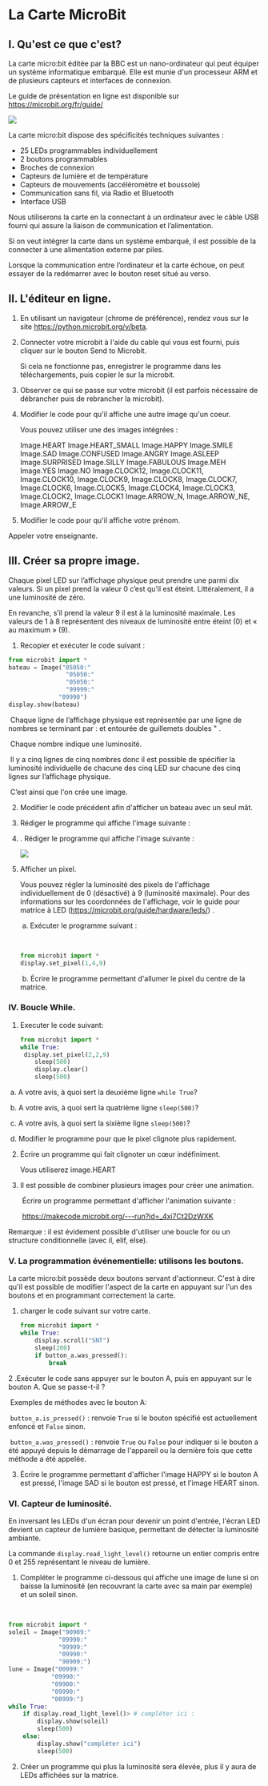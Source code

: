 # La Carte MicroBit

## I. Qu'est ce que c'est? 

La carte micro:bit éditée par la BBC est un nano-ordinateur qui peut équiper un systéme informatique embarqué. Elle est munie d'un processeur ARM et de plusieurs capteurs et interfaces de connexion. 

Le guide de présentation en ligne est disponible sur https://microbit.org/fr/guide/

![](/ObjetsConnectés/IMG/image_carte_micro_bit.jpg)

La carte micro:bit dispose des spécificités techniques suivantes :

- 25 LEDs programmables individuellement
-  2 boutons programmables
-  Broches de connexion
-  Capteurs de lumière et de température  
- Capteurs de mouvements (accéléromètre et boussole)
-  Communication sans fil, via Radio et Bluetooth  
- Interface USB  

Nous utiliserons la carte en la connectant à un ordinateur avec le câble USB fourni qui assure la liaison de communication et l’alimentation. 

Si on veut intégrer la carte dans un système embarqué, il est possible de la connecter à une alimentation externe par piles. 

Lorsque la communication entre l’ordinateur et la carte échoue, on peut essayer de la redémarrer avec le bouton reset situé au verso. 

## II. L'éditeur en ligne. 

1. En utilisant un navigateur (chrome de préférence), rendez vous sur le site https://python.microbit.org/v/beta. 

2. Connecter votre microbit à l'aide du cable qui vous est fourni, puis cliquer sur le bouton Send to Microbit. 

   Si cela ne fonctionne pas, enregistrer le programme dans les téléchargements, puis copier le sur la microbit. 

3. Observer ce qui se passe sur votre microbit (il est parfois nécessaire de débrancher puis de rebrancher la microbit). 

4. Modifier le code pour qu'il affiche une autre image qu'un coeur. 

   Vous pouvez utiliser une des images intégrées : 

   Image.HEART Image.HEART_SMALL Image.HAPPY Image.SMILE Image.SAD 	Image.CONFUSED Image.ANGRY Image.ASLEEP Image.SURPRISED Image.SILLY 	Image.FABULOUS Image.MEH Image.YES Image.NO Image.CLOCK12, 	Image.CLOCK11, Image.CLOCK10, Image.CLOCK9, Image.CLOCK8, Image.CLOCK7, Image.CLOCK6, Image.CLOCK5, Image.CLOCK4, Image.CLOCK3, Image.CLOCK2, 	Image.CLOCK1 Image.ARROW_N, Image.ARROW_NE, Image.ARROW_E

5. Modifier le code pour qu'il affiche votre prénom. 

Appeler votre enseignante. 

## III. Créer sa propre image. 

Chaque pixel LED sur l’affichage physique peut prendre une parmi dix valeurs. Si un pixel 	prend la valeur 0 c’est qu’il est éteint. Littéralement, il a une luminosité de zéro. 

En revanche, s’il prend la valeur 9 il est à la luminosité maximale. Les valeurs de 1 à 8 représentent des niveaux de luminosité entre éteint (0) et « au maximum » (9). 

1. Recopier et exécuter le code suivant :

```python
from microbit import *
bateau = Image("05050:"
				"05050:"
              	"05050:"
                "99999:"
              "09990")
display.show(bateau)
```

​	 Chaque ligne de l’affichage physique est représentée par une ligne de nombres se terminant 	par : et entourée de guillemets doubles " . 

​	Chaque nombre indique une luminosité. 

​	Il y a cinq lignes de cinq nombres donc il est possible de spécifier la luminosité individuelle 	 	de chacune des cinq LED sur chacune des cinq lignes sur l’affichage physique. 

​	C’est ainsi que l'on crée une image. 

2.  Modifier le code précédent afin d'afficher un bateau avec un seul mât. 

3. Rédiger le programme qui affiche l'image suivante :

4. . Rédiger le programme qui affiche l'image suivante :

   ![](/ObjetsConnectés/IMG/image_canard.jpg)



5. Afficher un pixel. 

   Vous pouvez régler la luminosité des pixels de l'affichage individuellement de 0 (désactivé) à 9 (luminosité maximale). Pour des informations sur les coordonnées de l'affichage, voir le guide pour matrice à LED (https://microbit.org/guide/hardware/leds/) .  

   ​	a. Exécuter le programme suivant :  

   ​	

   ```python
   from microbit import *
   display.set_pixel(1,4,9)
   ```

   ​	b. Écrire le programme permettant d'allumer le pixel du centre de la matrice. 

### IV. Boucle While. 

1. Executer le code suivant:

   ```python
   from microbit import *
   while True:
   	display.set_pixel(2,2,9)
       sleep(500)
       display.clear()
       sleep(500)
   ```

   

​	a. A votre avis, à quoi sert la deuxième ligne `while True`? 

​	b.  A votre avis, à quoi sert la quatrième ligne `sleep(500)`? 

​	c.  A votre avis, à quoi sert la sixième ligne `sleep(500)`? 

​	d. Modifier le programme pour que le pixel clignote plus rapidement.

2. Écrire un programme qui fait clignoter un cœur indéfiniment.

   Vous utiliserez image.HEART

3. Il est possible de combiner plusieurs images pour créer une animation. 

   ​	Écrire un programme permettant d'afficher l'animation suivante :

   ​	https://makecode.microbit.org/---run?id=_4xi7Ct2DzWXK

Remarque : il est évidement possible d'utiliser une boucle for ou un structure conditionnelle (avec il, elif, else). 

### V. La programmation événementielle: utilisons les boutons. 

La carte micro:bit possède deux boutons servant d'actionneur. C'est à dire qu'il est possible de modifier l'aspect de la carte en appuyant sur l'un des boutons et en programmant correctement la carte. 

1. charger le code suivant sur votre carte. 

   ```python
   from microbit import *
   while True:
       display.scroll("SNT")
       sleep(200)
       if button_a.was_pressed():
           break
   ```

   

 2 .Exécuter le code sans appuyer sur le bouton A, puis en appuyant sur le bouton A. Que se passe-t-il ?

​	Exemples de méthodes avec le bouton A: 

​	`button_a.is_pressed()` : renvoie `True` si le bouton spécifié est actuellement enfoncé et `False` 		sinon. 

​	`button_a.was_pressed()` : renvoie `True` ou `False` pour indiquer si le bouton a été appuyé depuis le 	démarrage de l'appareil ou la dernière fois que cette méthode a été appelée. 

3. Écrire le programme permettant d'afficher l'image HAPPY si le bouton A est pressé, l'image SAD si le bouton est pressé, et l'image HEART sinon. 



### VI. Capteur de luminosité. 

En inversant les LEDs d'un écran pour devenir un point d'entrée, l'écran LED devient un capteur de lumière basique, permettant de détecter la luminosité ambiante. 

La commande `display.read_light_level()` retourne un entier compris entre 0 et 255 représentant le niveau de lumière. 

1.  Compléter le programme ci-dessous qui affiche une image de lune si on baisse la luminosité (en recouvrant la carte avec sa main par exemple) et un soleil sinon.

​	

```python
from microbit import *
soleil = Image("90909:"
              "09990:"
              "99999:"
              "09990:"
              "90909:")
lune = Image("00999:"
            "09990:"
            "09900:"
            "09990:"
            "00999:")
while True: 
    if display.read_light_level()> # compléter ici :
    	display.show(soleil)
        sleep(500)
    else:
        display.show("compléter ici")
        sleep(500)
```



2. Créer un programme qui plus la luminosité sera élevée, plus il y aura de LEDs affichées sur la matrice. 

